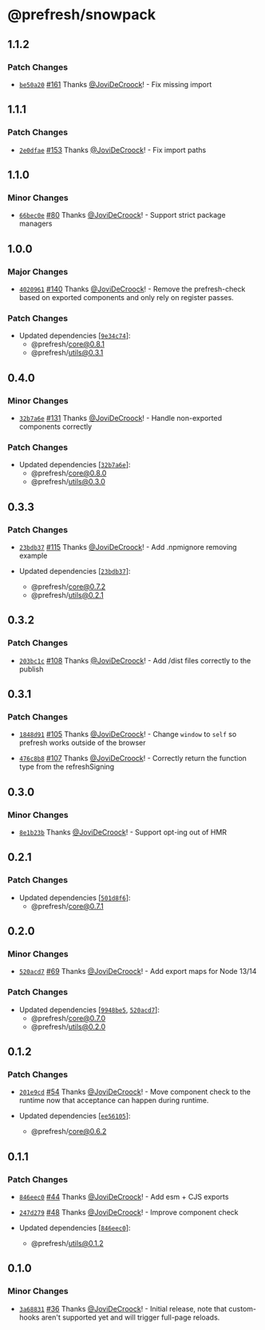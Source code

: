 # @prefresh/snowpack

## 1.1.2

### Patch Changes

- [`be50a20`](https://github.com/JoviDeCroock/prefresh/commit/be50a200a5b15c9b03603cf6e5ce94706c064d4f) [#161](https://github.com/JoviDeCroock/prefresh/pull/161) Thanks [@JoviDeCroock](https://github.com/JoviDeCroock)! - Fix missing import

## 1.1.1

### Patch Changes

- [`2e0dfae`](https://github.com/JoviDeCroock/prefresh/commit/2e0dfae0b2061bec58415ba73a506636b84feb4f) [#153](https://github.com/JoviDeCroock/prefresh/pull/153) Thanks [@JoviDeCroock](https://github.com/JoviDeCroock)! - Fix import paths

## 1.1.0

### Minor Changes

- [`66bec0e`](https://github.com/JoviDeCroock/prefresh/commit/66bec0ebe8570a7e0be04b86cea4cbaf6f882377) [#80](https://github.com/JoviDeCroock/prefresh/pull/80) Thanks [@JoviDeCroock](https://github.com/JoviDeCroock)! - Support strict package managers

## 1.0.0

### Major Changes

- [`4020961`](https://github.com/JoviDeCroock/prefresh/commit/402096167ad77085d207f705703d7102d5d441a4) [#140](https://github.com/JoviDeCroock/prefresh/pull/140) Thanks [@JoviDeCroock](https://github.com/JoviDeCroock)! - Remove the prefresh-check based on exported components and only rely on register passes.

### Patch Changes

- Updated dependencies [[`9e34c74`](https://github.com/JoviDeCroock/prefresh/commit/9e34c7408a5307f270681f2c7029180908a5538a)]:
  - @prefresh/core@0.8.1
  - @prefresh/utils@0.3.1

## 0.4.0

### Minor Changes

- [`32b7a6e`](https://github.com/JoviDeCroock/prefresh/commit/32b7a6e86036efd7363ae599317f3d3770a0a1bb) [#131](https://github.com/JoviDeCroock/prefresh/pull/131) Thanks [@JoviDeCroock](https://github.com/JoviDeCroock)! - Handle non-exported components correctly

### Patch Changes

- Updated dependencies [[`32b7a6e`](https://github.com/JoviDeCroock/prefresh/commit/32b7a6e86036efd7363ae599317f3d3770a0a1bb)]:
  - @prefresh/core@0.8.0
  - @prefresh/utils@0.3.0

## 0.3.3

### Patch Changes

- [`23bdb37`](https://github.com/JoviDeCroock/prefresh/commit/23bdb376c9d20d986f669599c19a98bf991f290e) [#115](https://github.com/JoviDeCroock/prefresh/pull/115) Thanks [@JoviDeCroock](https://github.com/JoviDeCroock)! - Add .npmignore removing example

- Updated dependencies [[`23bdb37`](https://github.com/JoviDeCroock/prefresh/commit/23bdb376c9d20d986f669599c19a98bf991f290e)]:
  - @prefresh/core@0.7.2
  - @prefresh/utils@0.2.1

## 0.3.2

### Patch Changes

- [`203bc1c`](https://github.com/JoviDeCroock/prefresh/commit/203bc1c916f8c2c0474677bb4dca2e5788a685c8) [#108](https://github.com/JoviDeCroock/prefresh/pull/108) Thanks [@JoviDeCroock](https://github.com/JoviDeCroock)! - Add /dist files correctly to the publish

## 0.3.1

### Patch Changes

- [`1848d91`](https://github.com/JoviDeCroock/prefresh/commit/1848d9183aaae7cf1a3da9baeccd27935e7c563d) [#105](https://github.com/JoviDeCroock/prefresh/pull/105) Thanks [@JoviDeCroock](https://github.com/JoviDeCroock)! - Change `window` to `self` so prefresh works outside of the browser

* [`476c8b8`](https://github.com/JoviDeCroock/prefresh/commit/476c8b8ca75fba6e69e046510beb78dfe0e46544) [#107](https://github.com/JoviDeCroock/prefresh/pull/107) Thanks [@JoviDeCroock](https://github.com/JoviDeCroock)! - Correctly return the function type from the refreshSigning

## 0.3.0

### Minor Changes

- [`8e1b23b`](https://github.com/JoviDeCroock/prefresh/commit/8e1b23b7703fd0d1c7646cd05c6a2493499bb5a7) Thanks [@JoviDeCroock](https://github.com/JoviDeCroock)! - Support opt-ing out of HMR

## 0.2.1

### Patch Changes

- Updated dependencies [[`501d8f6`](https://github.com/JoviDeCroock/prefresh/commit/501d8f6e62db87099846b80fc4d22185c2e3dad2)]:
  - @prefresh/core@0.7.1

## 0.2.0

### Minor Changes

- [`520acd7`](https://github.com/JoviDeCroock/prefresh/commit/520acd75ea2a1414ccf8a614049f7b159f448a90) [#69](https://github.com/JoviDeCroock/prefresh/pull/69) Thanks [@JoviDeCroock](https://github.com/JoviDeCroock)! - Add export maps for Node 13/14

### Patch Changes

- Updated dependencies [[`9948be5`](https://github.com/JoviDeCroock/prefresh/commit/9948be52120d03992a183f24e9f4ef53a9a27629), [`520acd7`](https://github.com/JoviDeCroock/prefresh/commit/520acd75ea2a1414ccf8a614049f7b159f448a90)]:
  - @prefresh/core@0.7.0
  - @prefresh/utils@0.2.0

## 0.1.2

### Patch Changes

- [`201e9cd`](https://github.com/JoviDeCroock/prefresh/commit/201e9cd9b3c1566ecdd948f85942de5a4cfa8775) [#54](https://github.com/JoviDeCroock/prefresh/pull/54) Thanks [@JoviDeCroock](https://github.com/JoviDeCroock)! - Move component check to the runtime now that acceptance can happen during runtime.

- Updated dependencies [[`ee56105`](https://github.com/JoviDeCroock/prefresh/commit/ee5610575228663c08d40eed17a46064089d0075)]:
  - @prefresh/core@0.6.2

## 0.1.1

### Patch Changes

- [`846eec0`](https://github.com/JoviDeCroock/prefresh/commit/846eec0a77ba8f9b8e1ea36bfc0dd6a6ad7ba94c) [#44](https://github.com/JoviDeCroock/prefresh/pull/44) Thanks [@JoviDeCroock](https://github.com/JoviDeCroock)! - Add esm + CJS exports

* [`247d279`](https://github.com/JoviDeCroock/prefresh/commit/247d279c4ba4820319618f40f4a5e0b8b2a90f0d) [#48](https://github.com/JoviDeCroock/prefresh/pull/48) Thanks [@JoviDeCroock](https://github.com/JoviDeCroock)! - Improve component check

* Updated dependencies [[`846eec0`](https://github.com/JoviDeCroock/prefresh/commit/846eec0a77ba8f9b8e1ea36bfc0dd6a6ad7ba94c)]:
  - @prefresh/utils@0.1.2

## 0.1.0

### Minor Changes

- [`3a68831`](https://github.com/JoviDeCroock/prefresh/commit/3a688318416cc314457595acc843d84a1640da53) [#36](https://github.com/JoviDeCroock/prefresh/pull/36) Thanks [@JoviDeCroock](https://github.com/JoviDeCroock)! - Initial release, note that custom-hooks aren't supported yet and will trigger full-page reloads.
